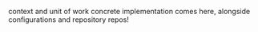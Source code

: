 context and unit of work concrete implementation comes here, alongside configurations and repository repos!